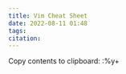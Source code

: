 ```yaml
---
title: Vim Cheat Sheet 
date: 2022-08-11 01:48
tags: 
citation: 
---
```


Copy contents to clipboard: :%y+
